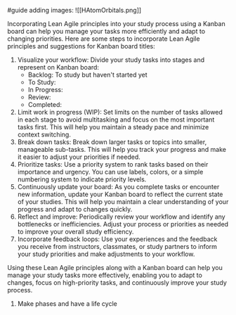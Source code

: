
#guide 
adding images: ![[HAtomOrbitals.png]]


Incorporating Lean Agile principles into your study process using a Kanban board can help you manage your tasks more efficiently and adapt to changing priorities. Here are some steps to incorporate Lean Agile principles and suggestions for Kanban board titles:

1.  Visualize your workflow: Divide your study tasks into stages and represent on Kanban board:
    -   Backlog: To study but haven't started yet
    -   To Study:
    -   In Progress:
    -   Review:
    -   Completed: 
2.  Limit work in progress (WIP): Set limits on the number of tasks allowed in each stage to avoid multitasking and focus on the most important tasks first. This will help you maintain a steady pace and minimize context switching.
3.  Break down tasks: Break down larger tasks or topics into smaller, manageable sub-tasks. This will help you track your progress and make it easier to adjust your priorities if needed.
4.  Prioritize tasks: Use a priority system to rank tasks based on their importance and urgency. You can use labels, colors, or a simple numbering system to indicate priority levels.
5.  Continuously update your board: As you complete tasks or encounter new information, update your Kanban board to reflect the current state of your studies. This will help you maintain a clear understanding of your progress and adapt to changes quickly.
6.  Reflect and improve: Periodically review your workflow and identify any bottlenecks or inefficiencies. Adjust your process or priorities as needed to improve your overall study efficiency.
7.  Incorporate feedback loops: Use your experiences and the feedback you receive from instructors, classmates, or study partners to inform your study priorities and make adjustments to your workflow.    

Using these Lean Agile principles along with a Kanban board can help you manage your study tasks more effectively, enabling you to adapt to changes, focus on high-priority tasks, and continuously improve your study process.


1. Make phases and have a life cycle